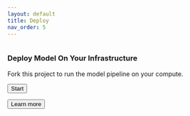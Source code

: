 ```yaml
---
layout: default
title: Deploy
nav_order: 5
---
```


<link href="https://unpkg.com/@primer/css/dist/primer.css" rel="stylesheet" />

<div class="blankslate">
  <img src="https://ghicons.github.com/assets/images/light/Actions.png" alt="" class="mb-3" />
  <h3 class="mb-1">Deploy Model On Your Infrastructure</h3>
  <p>Fork this project to run the model pipeline on your compute.</p>
  <button class="btn btn-primary my-3" type="button">Start</button>
  <p><button class="btn-link" type="button">Learn more</button></p>
</div>